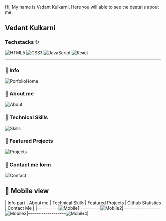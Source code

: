 Hi, My name is Vedant Kulkarni, Here you will able to see the deatails about me.

## Vedant Kulkarni

### Techstacks ✨
![HTML5](https://img.shields.io/badge/html5-%23E34F26.svg?style=for-the-badge&logo=html5&logoColor=white)
![CSS3](https://img.shields.io/badge/css3-%231572B6.svg?style=for-the-badge&logo=css3&logoColor=white)
![JavaScript](https://img.shields.io/badge/javascript-%23323330.svg?style=for-the-badge&logo=javascript&logoColor=%23F7DF1E)
![React](https://img.shields.io/badge/react-%2320232a.svg?style=for-the-badge&logo=react&logoColor=%2361DAFB)


***
### :small_blue_diamond: Info 
![PorfolioHome](https://user-images.githubusercontent.com/99425379/223430455-f4c9a583-4cad-44aa-88be-825646416eac.png)

### :small_blue_diamond: About me
![About](https://user-images.githubusercontent.com/99425379/223430781-5f019f8c-572f-431e-aa39-323eba044207.png)

### :small_blue_diamond: Technical Skills
![Skills](https://user-images.githubusercontent.com/99425379/223430994-9def6cfe-cbda-47b6-a50d-3aa61f574847.png)

### :small_blue_diamond: Featured Projects
![Projects](https://user-images.githubusercontent.com/99425379/223431221-30dbdbb8-2260-4f7e-a3a7-78cc76b1bc68.png)

### :small_blue_diamond: Contact me form
![Contact](https://user-images.githubusercontent.com/99425379/223431500-493d72e6-ee4a-4209-ab7a-3cf6e76f55b4.png)

## :large_blue_diamond: Mobile view
| Info part | About me | Technical Skills | Featured Projects | Github Statistics | Contact Me |
|-----------![Mobile1](https://user-images.githubusercontent.com/99425379/223432647-f3317dd4-62c0-472b-bb3d-d83101a12dcd.png)|----------![Mobile2](https://user-images.githubusercontent.com/99425379/223432735-0b4ecbe6-d86c-470f-ba87-5f2285d0fcb5.png)|------------------![Mobile3](https://user-images.githubusercontent.com/99425379/223432750-5a2ccb16-7301-4c16-bb1c-932fc6dbde9c.png)|-------------------![Mobile4](https://user-images.githubusercontent.com/99425379/223432776-59b5fc94-b669-48cb-a856-fb18a46c787b.png)|

